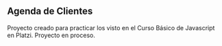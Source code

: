 ## Agenda de Clientes

Proyecto creado para practicar los visto en el Curso Básico de Javascript en Platzi.
Proyecto en proceso. 
